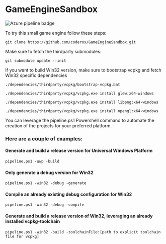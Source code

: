 # GameEngineSandbox

![Azure pipeline badge](https://coderox.visualstudio.com/Game%20Engine%20Sandbox/_apis/build/status/Build%20master%20branch)

To try this small game engine follow these steps:

`git clone https://github.com/coderox/GameEngineSandbox.git`


Make sure to fetch the thirdparty submodules:

`git submodule update --init`


If you want to build Win32 version, make sure to bootstrap vcpkg and fetch Win32 specific dependencies

`./dependencies/thirdparty/vcpkg/bootstrap-vcpkg.bat`

`./dependencies/thirdparty/vcpkg/vcpkg.exe install glew:x64-windows`

`./dependencies/thirdparty/vcpkg/vcpkg.exe install libpng:x64-windows`

`./dependencies/thirdparty/vcpkg/vcpkg.exe install opengl:x64-windows`


You can leverage the pipeline.ps1 Powershell command to automate the creation of the projects for your preferred platform.

### Here are a couple of examples:

#### Generate and build a release version for Universal Windows Platform
`pipeline.ps1 -uwp -build`

#### Only generate a debug version for Win32
`pipeline.ps1 -win32 -debug -generate`

#### Compile an already existing debug configuration for Win32
`pipeline.ps1 -win32 -debug -compile`

#### Generate and build a release version of Win32, leveraging an already installed vcpkg-toolchain
`pipeline.ps1 -win32 -build -toolchainFile:[path to explicit toolchain file for vcpkg]`
